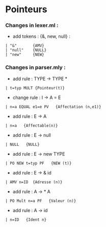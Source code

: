 # Pointeurs
### Changes in **lexer.ml** :
* add tokens : {&, new, null} :
```
| "&"       {AMV} 
| "null"    {NULL}
| "new"     {NEW}
```
### Changes in **parser.mly** :
* add rule :  TYPE -> TYPE *
```
| t=typ MULT {Pointeur(t)}
```
* change rule :  I -> A = E 
```
| n=a EQUAL e1=e PV   {Affectation (n,e1)}
```
* add rule :  E -> A 
```
| n=a   {Affectable(n)}
```
* add rule :  E -> null 
```
| NULL   {NULL}
```
* add rule :  E -> new TYPE 
```
| PO NEW t=typ PF   {NEW (t)}
```
* add rule :  E -> & id 
```
| AMV n=ID  {Adresse (n)}
```
* add rule :  A -> * A 
```
| PO Mult n=a PF   {Valeur (n)}
```
* add rule :  A -> id 
```
| n=ID   {Ident n}
```








